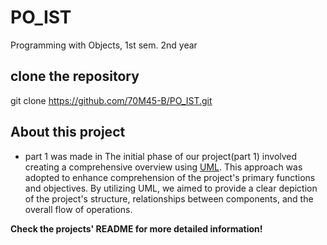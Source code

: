 # PO_IST
Programming with Objects, 1st sem. 2nd year
## clone the repository
git clone https://github.com/70M45-B/PO_IST.git

## About this project
- part 1 was made in  The initial phase of our project(part 1) involved creating a comprehensive overview using [UML](https://en.wikipedia.org/wiki/Unified_Modeling_Language). This approach was adopted to enhance comprehension of the project's primary functions and objectives. By utilizing UML, we aimed to provide a clear depiction of the project's structure, relationships between components, and the overall flow of operations.

**Check the projects' README for more detailed information!**
